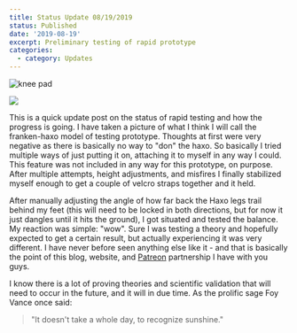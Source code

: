 ```yaml
---
title: Status Update 08/19/2019
status: Published
date: '2019-08-19'
excerpt: Preliminary testing of rapid prototype
categories:
  - category: Updates
---
```

![knee pad](/images/uploads/knee-pad.jpg)

![](/images/uploads/franken-exo.jpg)

This is a quick update post on the status of rapid testing and how the progress is going. I have taken a picture of what I think I will call the franken-haxo model of testing prototype. Thoughts at first were very negative as there is basically no way to "don" the haxo. So basically I tried multiple ways of just putting it on, attaching it to myself in any way I could. This feature was not included in any way for this prototype, on purpose. After multiple attempts, height adjustments, and misfires I finally stabilized myself enough to get a couple of velcro straps together and it held.

After manually adjusting the angle of how far back the Haxo legs trail behind my feet (this will need to be locked in both directions, but for now it just dangles until it hits the ground), I got situated and tested the balance. My reaction was simple: "wow". Sure I was testing a theory and hopefully expected to get a certain result, but actually experiencing it was very different. I have never before seen anything else like it - and that is basically the point of this blog, website, and [Patreon](https://www.patreon.com/dynamicmomentum) partnership I have with you guys.

I know there is a lot of proving theories and scientific validation that will need to occur in the future, and it will in due time. As the prolific sage Foy Vance once said:

> "It doesn't take a whole day, to recognize sunshine."
